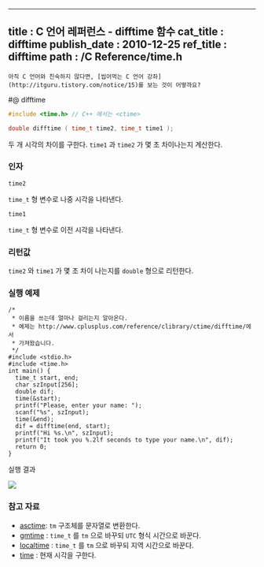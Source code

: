 ----------------
title : C 언어 레퍼런스 - difftime 함수
cat_title :  difftime
publish_date : 2010-12-25
ref_title : difftime
path : /C Reference/time.h
--------------



```warning
아직 C 언어와 친숙하지 않다면, [씹어먹는 C 언어 강좌](http://itguru.tistory.com/notice/15)를 보는 것이 어떻까요?

```

#@ difftime

```cpp
#include <time.h> // C++ 에서는 <ctime>

double difftime ( time_t time2, time_t time1 );
```


두 개 시각의 차이를 구한다.
`time1` 과 `time2` 가 몇 초 차이나는지 계산한다.



###  인자




`time2`

  `time_t` 형 변수로 나중 시각을 나타낸다.

`time1`

  `time_t` 형 변수로 이전 시각을 나타낸다.



###  리턴값




`time2` 와 `time1` 가 몇 초 차이 나는지를 `double` 형으로 리턴한다.



###  실행 예제




```cpp-formatted
/*
 * 이름을 쓰는데 얼마나 걸리는지 알아온다.
 * 예제는 http://www.cplusplus.com/reference/clibrary/ctime/difftime/에서
 * 가져왔습니다. 
 */
#include <stdio.h>
#include <time.h>
int main() {
  time_t start, end;
  char szInput[256];
  double dif;
  time(&start);
  printf("Please, enter your name: ");
  scanf("%s", szInput);
  time(&end);
  dif = difftime(end, start);
  printf("Hi %s.\n", szInput);
  printf("It took you %.2lf seconds to type your name.\n", dif);
  return 0;
}
```


실행 결과


![](http://img1.daumcdn.net/thumb/R1920x0/?fname=http%3A%2F%2Fcfile29.uf.tistory.com%2Fimage%2F177A173A4D15F9B43D6540)



###  참고 자료


*  [asctime](http://itguru.tistory.com/116):  `tm` 구조체를 문자열로 변환한다.
*  [gmtime](http://itguru.tistory.com/119)  :  `time_t` 를 `tm` 으로 바꾸되 `UTC` 형식 시간으로 바꾼다.
*  [localtime](http://itguru.tistory.com/120)  :  `time_t` 를 `tm` 으로 바꾸되 지역 시간으로 바꾼다.
*  [time](http://itguru.tistory.com/114)  :  현재 시각을 구한다.